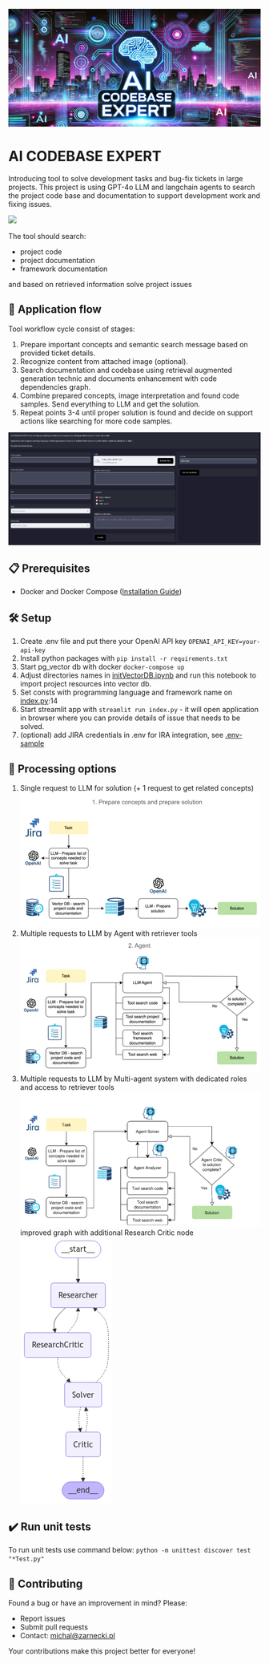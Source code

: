 ![bancer_top.webp](img/banner_top.webp)
# AI CODEBASE EXPERT

Introducing tool to solve development tasks and bug-fix tickets in large projects.
This project is using GPT-4o LLM and langchain agents to search the project code base and documentation to support development work and fixing issues.

<img src="img/codebase_expert.gif" />

The tool should search:
- project code
- project documentation 
- framework documentation

and based on retrieved information solve project issues

## 📱 Application flow
Tool workflow cycle consist of stages:
1. Prepare important concepts and semantic search message based on provided ticket details.
2. Recognize content from attached image (optional).
3. Search documentation and codebase using retrieval augmented generation technic and documents enhancement with code dependencies graph.
4. Combine prepared concepts, image interpretation and found code samples. Send everything to LLM and get the solution.
5. Repeat points 3-4 until proper solution is found and decide on support actions like searching for more code samples.

![application_layout.png](img/application_layout.png)

## 📋 Prerequisites

- Docker and Docker Compose ([Installation Guide](https://docs.docker.com/compose/install/))

## 🛠️ Setup
1. Create .env file and put there your OpenAI API key `OPENAI_API_KEY=your-api-key` 
2. Install python packages with `pip install -r requirements.txt`
3. Start pg_vector db with docker `docker-compose up`
4. Adjust directories names in [initVectorDB.ipynb](notebook/initVectorDB.ipynb) and run this notebook to import project resources into vector db.
5. Set consts with programming language and framework name on [index.py](index.py):14 
6. Start streamlit app with `streamlit run index.py` - it will open application in browser where you can provide details of issue that needs to be solved.
7. (optional) add JIRA credentials in .env for IRA integration, see [.env-sample](.env-sample)

## 🤖 Processing options
1. Single request to LLM for solution (+ 1 request to get related concepts)
![architecture1.png](img/architecture1.png)
2. Multiple requests to LLM by Agent with retriever tools
![architecture2.png](img/architecture2.png)
3. Multiple requests to LLM by Multi-agent system with dedicated roles and access to retriever tools
![architecture3.png](img/architecture3.png)
improved graph with additional Research Critic node 
![graph_visualization.png](img/graph_visualization.png)

## ✔️ Run unit tests
To run unit tests use command below:
`python -m unittest discover test "*Test.py"`

## 👥 Contributing

Found a bug or have an improvement in mind? Please:
- Report issues
- Submit pull requests
- Contact: michal@zarnecki.pl

Your contributions make this project better for everyone!
